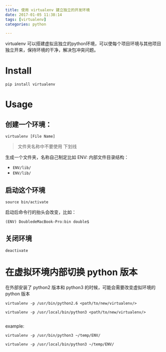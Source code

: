 ```yaml
---
title: 使用 virtualenv 建立独立的开发环境
date: 2017-01-05 11:38:14
tags: [virtualenv]
categories: python

---
```



 virtualenv 可以搭建虚拟且独立的python环境，可以使每个项目环境与其他项目独立开来，保持环境的干净，解决包冲突问题。

 # Install

 ```
 pip install virtualenv
 ```

# Usage

## 创建一个环境：

<!--more-->

```
virtualenv [File Name]
```

>文件夹名称中不要使用 下划线

生成一个文件夹，名称自己制定比如 ENV: 内部文件目录结构：

- `ENV/lib/`
- `ENV/lib/`


## 启动这个环境

```
source bin/activate
```

启动后命令行的抬头会改变，比如：
```
(ENV) DoubledeMacBook-Pro:bin double$
```

## 关闭环境

```
deactivate
```

# 在虚拟环境内部切换 python 版本

在外部安装了 python2 版本和 python3 的时候，可能会需要改变虚拟环境的 python 版本

```
virtualenv -p /usr/bin/python2.6 <path/to/new/virtualenv/>

virtualenv -p /usr/local/bin/python3 <path/to/new/virtualenv/>


```

example:

```
virtualenv -p /usr/bin/python3 ~/temp/ENV/

virtualenv -p /usr/local/bin/python3 ~/temp/ENV/
```